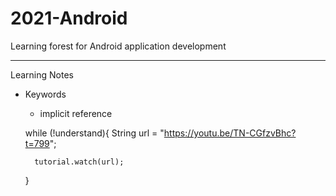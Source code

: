 # 2021-Android
Learning forest for Android application development


---

Learning Notes
- Keywords
    -  implicit reference


    while (!understand){
        String url = "https://youtu.be/TN-CGfzvBhc?t=799";

        tutorial.watch(url);
     }
